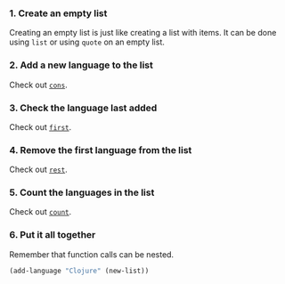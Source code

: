 ### 1. Create an empty list

Creating an empty list is just like creating a list with items. It can be done using `list` or using `quote` on an empty list.

### 2. Add a new language to the list

Check out [`cons`](https://clojuredocs.org/clojure.core/cons).

### 3. Check the language last added

Check out [`first`](https://clojuredocs.org/clojure.core/first).

### 4. Remove the first language from the list

Check out [`rest`](https://clojuredocs.org/clojure.core/rest).

### 5. Count the languages in the list

Check out [`count`](https://clojuredocs.org/clojure.core/count).

### 6. Put it all together

Remember that function calls can be nested.

```clojure
(add-language "Clojure" (new-list))
```
